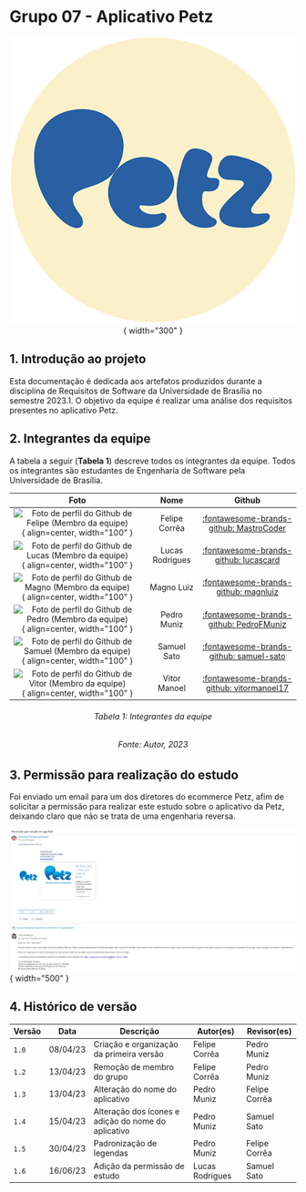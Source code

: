 # Grupo 07 - Aplicativo Petz

<center>

![Logo Petz](./assets/images/favicon.png){ width="300" }

</center>

## 1. Introdução ao projeto

Esta documentação é dedicada aos artefatos produzidos durante a disciplina de Requisitos de Software da Universidade de Brasília no semestre 2023.1. O objetivo da equipe é realizar uma análise dos requisitos presentes no aplicativo Petz.
## 2. Integrantes da equipe

A tabela a seguir (**Tabela 1**) descreve todos os integrantes da equipe. Todos os integrantes são estudantes de Engenharia de Software pela Universidade de Brasília.
<center>

| Foto        | Nome                                 | Github |
| :---------: | :----------------------------------: | :----: |
| ![Foto de perfil do Github de Felipe (Membro da equipe)](https://avatars.githubusercontent.com/u/54457201?v=4){ align=center, width="100" } | Felipe Corrêa | [:fontawesome-brands-github: MastroCoder](https://github.com/MastroCoder) |
| ![Foto de perfil do Github de Lucas (Membro da equipe)](https://avatars.githubusercontent.com/u/54557319?v=4){ align=center, width="100" } | Lucas Rodrigues | [:fontawesome-brands-github: lucascard](https://github.com/lucascard) |
| ![Foto de perfil do Github de Magno (Membro da equipe)](https://avatars.githubusercontent.com/u/55704216?v=4){ align=center, width="100" } | Magno Luiz | [:fontawesome-brands-github: magnluiz](https://github.com/magnluiz) |
| ![Foto de perfil do Github de Pedro (Membro da equipe)](https://avatars.githubusercontent.com/u/61098873?v=4){ align=center, width="100" } | Pedro Muniz | [:fontawesome-brands-github: PedroFMuniz](https://github.com/PedroFMuniz) |
| ![Foto de perfil do Github de Samuel (Membro da equipe)](https://avatars.githubusercontent.com/u/69944666?v=4){ align=center, width="100" } | Samuel Sato | [:fontawesome-brands-github: samuel-sato](https://github.com/samuel-sato) |
| ![Foto de perfil do Github de Vitor (Membro da equipe)](https://avatars.githubusercontent.com/u/74791849?v=4){ align=center, width="100" } | Vitor Manoel | [:fontawesome-brands-github: vitormanoel17](https://github.com/vitormanoel17) |

</center>

<h6 align = "center"> Tabela 1: Integrantes da equipe </h6>
<h6 align = "center"> Fonte: Autor, 2023 </h6>

## 3. Permissão para realização do estudo

Foi enviado um email para um dos diretores do ecommerce Petz, afim de solicitar a permissão para realizar este estudo sobre o aplicativo da Petz, deixando claro que não se trata de uma engenharia reversa.

![Permissão para estudo](./assets/images/permissaoCaioPraxedes.jpg){ width="500" }

## 4. Histórico de versão

|  Versão  |   Data   |                      Descrição                      |    Autor(es)   |  Revisor(es)  |
| -------- | -------- | --------------------------------------------------- | -------------- | ------------- |
|  `1.0`   | 08/04/23 | Criação e organização da primeira versão | Felipe Corrêa | Pedro Muniz |
|  `1.2`   | 13/04/23 | Remoção de membro do grupo | Felipe Corrêa | Pedro Muniz |
|  `1.3`   | 13/04/23 | Alteração do nome do aplicativo | Pedro Muniz | Felipe Corrêa |
|  `1.4`   | 15/04/23 | Alteração dos ícones e adição do nome do aplicativo | Pedro Muniz | Samuel Sato |
|  `1.5`   | 30/04/23 | Padronização de legendas | Pedro Muniz | Felipe Corrêa |
|  `1.6`   | 16/06/23 | Adição da permissão de estudo | Lucas Rodrigues | Samuel Sato |
